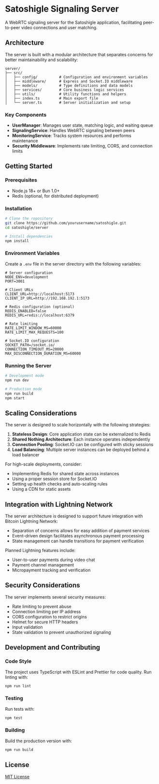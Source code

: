 # Satoshigle Signaling Server

A WebRTC signaling server for the Satoshigle application, facilitating peer-to-peer video connections and user matching.

## Architecture

The server is built with a modular architecture that separates concerns for better maintainability and scalability:

```
server/
├── src/
│   ├── config/          # Configuration and environment variables
│   ├── middleware/      # Express and Socket.IO middleware
│   ├── models/          # Type definitions and data models
│   ├── services/        # Core business logic services
│   ├── utils/           # Utility functions and helpers
│   ├── index.ts         # Main export file
│   └── server.ts        # Server initialization and setup
```

### Key Components

- **UserManager**: Manages user state, matching logic, and waiting queue
- **SignalingService**: Handles WebRTC signaling between peers
- **MonitoringService**: Tracks system resources and performs maintenance
- **Security Middleware**: Implements rate limiting, CORS, and connection limits

## Getting Started

### Prerequisites

- Node.js 18+ or Bun 1.0+
- Redis (optional, for distributed deployment)

### Installation

```bash
# Clone the repository
git clone https://github.com/yourusername/satoshigle.git
cd satoshigle/server

# Install dependencies
npm install
```

### Environment Variables

Create a `.env` file in the server directory with the following variables:

```env
# Server configuration
NODE_ENV=development
PORT=3001

# Client URLs
CLIENT_URL=http://localhost:5173
CLIENT_IP_URL=http://192.168.192.1:5173

# Redis configuration (optional)
REDIS_ENABLED=false
REDIS_URL=redis://localhost:6379

# Rate limiting
RATE_LIMIT_WINDOW_MS=60000
RATE_LIMIT_MAX_REQUESTS=100

# Socket.IO configuration
SOCKET_PATH=/socket.io/
CONNECTION_TIMEOUT_MS=20000
MAX_DISCONNECTION_DURATION_MS=60000
```

### Running the Server

```bash
# Development mode
npm run dev

# Production mode
npm run build
npm start
```

## Scaling Considerations

The server is designed to scale horizontally with the following strategies:

1. **Stateless Design**: Core application state can be externalized to Redis
2. **Shared Nothing Architecture**: Each instance operates independently
3. **Connection Pooling**: Socket.IO can be configured with sticky sessions
4. **Load Balancing**: Multiple server instances can be deployed behind a load balancer

For high-scale deployments, consider:

- Implementing Redis for shared state across instances
- Using a proper session store for Socket.IO
- Setting up health checks and auto-scaling rules
- Using a CDN for static assets

## Integration with Lightning Network

The server architecture is designed to support future integration with Bitcoin Lightning Network:

- Separation of concerns allows for easy addition of payment services
- Event-driven design facilitates asynchronous payment processing
- State management can handle transitions for payment verification

Planned Lightning features include:
- User-to-user payments during video chat
- Payment channel management
- Micropayment tracking and verification

## Security Considerations

The server implements several security measures:

- Rate limiting to prevent abuse
- Connection limiting per IP address
- CORS configuration to restrict origins
- Helmet for secure HTTP headers
- Input validation
- State validation to prevent unauthorized signaling

## Development and Contributing

### Code Style

The project uses TypeScript with ESLint and Prettier for code quality. Run linting with:

```bash
npm run lint
```

### Testing

Run tests with:

```bash
npm test
```

### Building

Build the production version with:

```bash
npm run build
```

## License

[MIT License](LICENSE)
